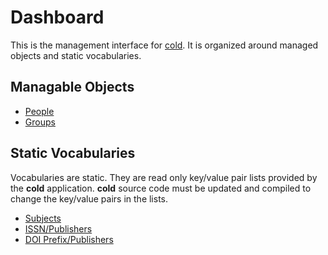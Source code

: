 
Dashboard
=========

This is the management interface for [cold](/). It is organized around managed objects and static vocabularies.

Managable Objects
-----------------

- [People](/app/people.html)
- [Groups](/app/groups.html)

Static Vocabularies
-------------------

Vocabularies are static. They are read only key/value pair lists provided by the **cold** application.  **cold** source code must be updated and compiled to change the key/value pairs in the lists.

- [Subjects](/app/subjects.html)
- [ISSN/Publishers](/app/issns.html)
- [DOI Prefix/Publishers](/app/doi-prefixes.html)


